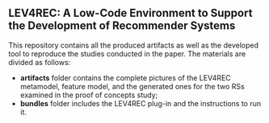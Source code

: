 ## LEV4REC: A Low-Code Environment to Support the Development of Recommender Systems


This repository contains all the produced artifacts as well as the developed tool to reproduce the studies conducted in the paper. The materials are divided as follows:

 - **artifacts** folder contains the complete pictures of the LEV4REC metamodel, feature model, and the generated ones for the two RSs examined in the proof of concepts study;
 - **bundles** folder includes the LEV4REC plug-in and the instructions to run it. 



